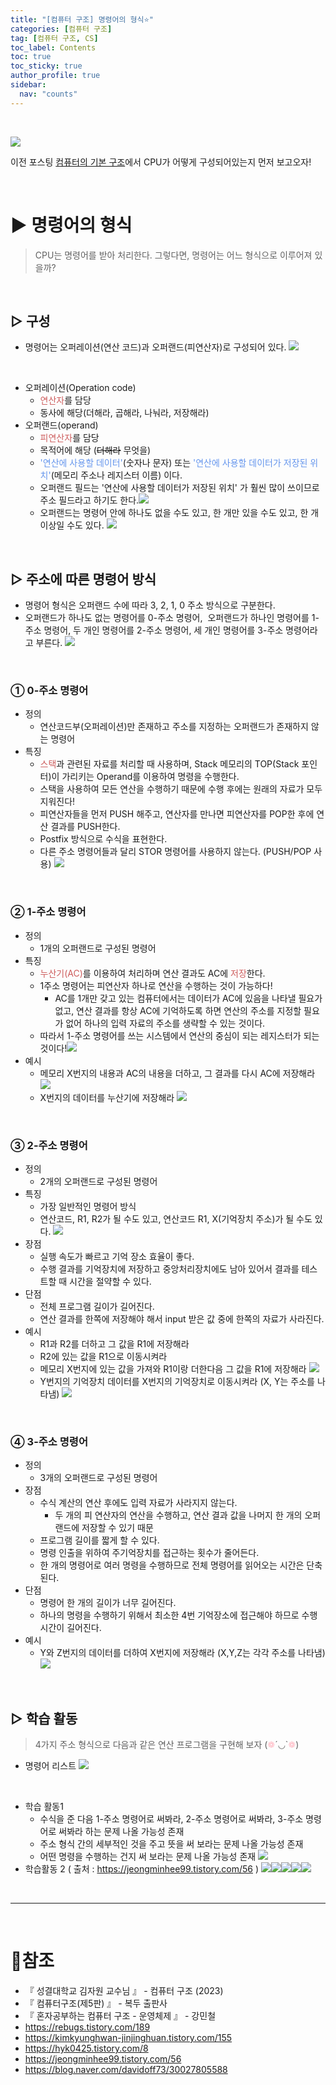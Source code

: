 ```yaml
---
title: "[컴퓨터 구조] 명령어의 형식⭐"
categories: [컴퓨터 구조]
tag: [컴퓨터 구조, CS]
toc_label: Contents
toc: true
toc_sticky: true
author_profile: true
sidebar:
  nav: "counts"
---
```


<br>

![](https://velog.velcdn.com/images/sieunpark/post/59f83a4d-2996-4ebf-84a0-f569caf1f8d3/image.png)

이전 포스팅 [컴퓨터의 기본 구조](https://velog.io/@sieunpark/Computer-Structure-%EC%BB%B4%ED%93%A8%ED%84%B0%EC%9D%98-%EA%B8%B0%EB%B3%B8-%EA%B5%AC%EC%A1%B0)에서 CPU가 어떻게 구성되어있는지 먼저 보고오자!

<br>

# ▶ 명령어의 형식

> CPU는 명령어를 받아 처리한다.
> 그렇다면, 명령어는 어느 형식으로 이루어져 있을까?

<br>

## ▷ 구성

- 명령어는 오퍼레이션(연산 코드)과 오퍼랜드(피연산자)로 구성되어 있다.
  ![](https://velog.velcdn.com/images/sieunpark/post/84144671-89dc-4740-8b9d-970c835e8a6d/image.png)

<br>

- 오퍼레이션(Operation code)
  - <span style="color:indianred">연산자</span>를 담당
  - 동사에 해당(더해라, 곱해라, 나눠라, 저장해라)
    <br>
- 오퍼랜드(operand)
  - <span style="color:indianred">피연산자</span>를 담당
  - 목적어에 해당 (~~더해라~~ 무엇을)
  - <span style="color:CornflowerBlue">'연산에 사용할 데이터'</span>(숫자나 문자) 또는 <span style="color:CornflowerBlue">'연산에 사용할 데이터가 저장된 위치'</span>(메모리 주소나 레지스터 이름) 이다.
  - 오퍼랜드 필드는 '연산에 사용할 데이터가 저장된 위치' 가 훨씬 많이 쓰이므로 주소 필드라고 하기도 한다.![](https://velog.velcdn.com/images/sieunpark/post/8bd354ae-f9ba-429b-8f12-a4fe1875605c/image.png)<br>
  - 오퍼랜드는 명령어 안에 하나도 없을 수도 있고, 한 개만 있을 수도 있고, 한 개 이상일 수도 있다.
    ![](https://velog.velcdn.com/images/sieunpark/post/06f0e767-d228-45a4-8bb7-daf5af800299/image.png)

<br>

## ▷ 주소에 따른 명령어 방식

- 명령어 형식은 오퍼랜드 수에 따라 3, 2, 1, 0 주소 방식으로 구분한다.
- 오퍼랜드가 하나도 없는 명령어를 0-주소 명령어,  오퍼랜드가 하나인 명령어를 1-주소 명령어, 두 개인 명령어를 2-주소 명령어, 세 개인 명령어를 3-주소 명령어라고 부른다.
  ![](https://velog.velcdn.com/images/sieunpark/post/ef667bc1-d201-4bd7-bda1-8272c5e343e8/image.png)

<br>

### ① 0-주소 명령어

- 정의
  - 연산코드부(오퍼레이션)만 존재하고 주소를 지정하는 오퍼랜드가 존재하지 않는 명령어
    <br>
- 특징
  - <span style="color:indianred">스택</span>과 관련된 자료를 처리할 때 사용하며, Stack 메모리의 TOP(Stack 포인터)이 가리키는 Operand를 이용하여 명령을 수행한다.
  - 스택을 사용하여 모든 연산을 수행하기 때문에 수행 후에는 원래의 자료가 모두 지워진다!
  - 피연산자들을 먼저 PUSH 해주고, 연산자를 만나면 피연산자를 POP한 후에 연산 결과를 PUSH한다.
  - Postfix 방식으로 수식을 표현한다.
  - 다른 주소 명령어들과 달리 STOR 명령어를 사용하지 않는다. (PUSH/POP 사용)
    ![](https://velog.velcdn.com/images/sieunpark/post/ae508c71-298d-466f-991b-93874c7fce53/image.png)

<br>

### ② 1-주소 명령어

- 정의
  - 1개의 오퍼랜드로 구성된 명령어
    <br>
- 특징
  - <span style="color:indianred">누산기(AC)</span>를 이용하여 처리하며 연산 결과도 AC에 <span style="color:indianred">저장</span>한다.
    <br>
  - 1주소 명령어는 피연산자 하나로 연산을 수행하는 것이 가능하다!
    - AC를 1개만 갖고 있는 컴퓨터에서는 데이터가 AC에 있음을 나타낼 필요가 없고, 연산 결과를 항상 AC에 기억하도록 하면 연산의 주소를 지정할 필요가 없어 하나의 입력 자료의 주소를 생략할 수 있는 것이다.
  - 따라서 1-주소 명령어를 쓰는 시스템에서 연산의 중심이 되는 레지스터가 되는 것이다!![](https://velog.velcdn.com/images/sieunpark/post/8020e451-2c7e-4ed2-a024-921cae3834fa/image.png)<br>
- 예시
  - 메모리 X번지의 내용과 AC의 내용을 더하고, 그 결과를 다시 AC에 저장해라
    ![](https://velog.velcdn.com/images/sieunpark/post/5f40dcb0-f826-407f-89e0-2ae9876b73de/image.png)
  - X번지의 데이터를 누산기에 저장해라
    ![](https://velog.velcdn.com/images/sieunpark/post/6335fd6f-c48b-412d-965f-b1f579b407cb/image.png)

<br>

### ③ 2-주소 명령어

- 정의
  - 2개의 오퍼랜드로 구성된 명령어
    <br>
- 특징
  - 가장 일반적인 명령어 방식
  - 연산코드, R1, R2가 될 수도 있고, 연산코드 R1, X(기억장치 주소)가 될 수도 있다.
    ![](https://velog.velcdn.com/images/sieunpark/post/52c9f5bf-e345-41ab-8cc2-d3351d2ca898/image.jpg)
    <br>
- 장점
  - 실행 속도가 빠르고 기억 장소 효율이 좋다.
  - 수행 결과를 기억장치에 저장하고 중앙처리장치에도 남아 있어서 결과를 테스트할 때 시간을 절약할 수 있다.
    <br>
- 단점
  - 전체 프로그램 길이가 길어진다.
  - 연산 결과를 한쪽에 저장해야 해서 input 받은 값 중에 한쪽의 자료가 사라진다.
    <br>
- 예시
  - R1과 R2를 더하고 그 값을 R1에 저장해라
  - R2에 있는 값을 R1으로 이동시켜라
  - 메모리 X번지에 있는 값을 가져와 R1이랑 더한다음 그 값을 R1에 저장해라
    ![](https://velog.velcdn.com/images/sieunpark/post/f0b0ede1-a1d0-472e-9cdf-e49015dbdff6/image.png)<br>
  - Y번지의 기억장치 데이터를 X번지의 기억장치로 이동시켜라 (X, Y는 주소를 나타냄)
    ![](https://velog.velcdn.com/images/sieunpark/post/67fdf5b1-95b3-46ea-b115-6286ec4d78bb/image.png)

<br>

### ④ 3-주소 명령어

- 정의
  - 3개의 오퍼랜드로 구성된 명령어
    <br>
- 장점
  - 수식 계산의 연산 후에도 입력 자료가 사라지지 않는다.
    - 두 개의 피 연산자의 연산을 수행하고, 연산 결과 값을 나머지 한 개의 오퍼랜드에 저장할 수 있기 때문
  - 프로그램 길이를 짧게 할 수 있다.
  - 명령 인출을 위하여 주기억장치를 접근하는 횟수가 줄어든다.
  - 한 개의 명령어로 여러 명령을 수행하므로 전체 명령어를 읽어오는 시간은 단축된다.
    <br>
- 단점
  - 명령어 한 개의 길이가 너무 길어진다.
  - 하나의 명령을 수행하기 위해서 최소한 4번 기억장소에 접근해야 하므로 수행시간이 길어진다.
    <br>
- 예시
  - Y와 Z번지의 데이터를 더하여 X번지에 저장해라 (X,Y,Z는 각각 주소를 나타냄)
    ![](https://velog.velcdn.com/images/sieunpark/post/ebcd7105-26d1-474b-89d8-f70acea111c1/image.png)

<br>

## ▷ 학습 활동

> 4가지 주소 형식으로 다음과 같은 연산 프로그램을 구현해 보자 (<span style="color:LightPink">❁</span>´◡`<span style="color:LightPink">❁</span>)

- 명령어 리스트
  ![](https://velog.velcdn.com/images/sieunpark/post/c9193853-c3e8-4bed-8960-b900e29e0188/image.png)

<br>

- 학습 활동1
  - 수식을 준 다음 1-주소 명령어로 써봐라, 2-주소 명령어로 써봐라, 3-주소 명령어로 써봐라 하는 문제 나올 가능성 존재
  - 주소 형식 간의 세부적인 것을 주고 뜻을 써 보라는 문제 나올 가능성 존재
  - 어떤 명령을 수행하는 건지 써 보라는 문제 나올 가능성 존재
    ![](https://velog.velcdn.com/images/sieunpark/post/8be5d7af-e0fc-4978-9e2b-e81fd30ffbf1/image.png)
    <br>
- 학습활동 2 ( 출처 : https://jeongminhee99.tistory.com/56 )
  ![](https://velog.velcdn.com/images/sieunpark/post/3ff8654e-ae29-4682-990a-3fc6818cd069/image.png)![](https://velog.velcdn.com/images/sieunpark/post/d5a62d0d-f8b2-4895-9c22-d37535b1fb4e/image.png)![](https://velog.velcdn.com/images/sieunpark/post/3fadc1b5-028b-47d2-bd1e-456596cbfe84/image.png)![](https://velog.velcdn.com/images/sieunpark/post/319bcfdf-ac78-44c6-b542-d15809f27f84/image.png)![](https://velog.velcdn.com/images/sieunpark/post/0ca7dedd-3015-4d13-b05e-cf564a081cad/image.png)

<br>

---

<br>

# 📎참조

- 『 성결대학교 김자원 교수님 』 - 컴퓨터 구조 (2023)
- 『 컴퓨터구조(제5판) 』 - 복두 출판사
- 『 혼자공부하는 컴퓨터 구조 - 운영체제 』 - 강민철
- https://rebugs.tistory.com/189
- https://kimkyunghwan-jinjinghuan.tistory.com/155
- https://hyk0425.tistory.com/8
- https://jeongminhee99.tistory.com/56
- https://blog.naver.com/davidoff73/30027805588
